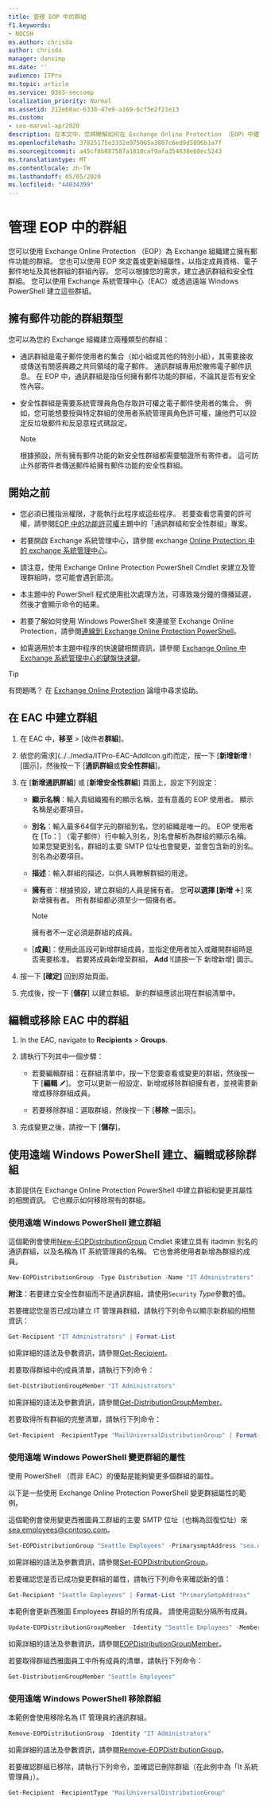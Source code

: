 ```yaml
---
title: 管理 EOP 中的群組
f1.keywords:
- NOCSH
ms.author: chrisda
author: chrisda
manager: dansimp
ms.date: ''
audience: ITPro
ms.topic: article
ms.service: O365-seccomp
localization_priority: Normal
ms.assetid: 212e68ac-6330-47e9-a169-6cf5e2f21e13
ms.custom:
- seo-marvel-apr2020
description: 在本文中，您將瞭解如何在 Exchange Online Protection （EOP）中建立及管理 Exchange 組織的擁有郵件功能的群組。
ms.openlocfilehash: 37825175e3332e975065a3807c6ed9d5096b1a7f
ms.sourcegitcommit: a45cf8b887587a1810caf9afa354638e68ec5243
ms.translationtype: MT
ms.contentlocale: zh-TW
ms.lasthandoff: 05/05/2020
ms.locfileid: "44034399"
---
```

# <a name="manage-groups-in-eop"></a>管理 EOP 中的群組

 您可以使用 Exchange Online Protection （EOP）為 Exchange 組織建立擁有郵件功能的群組。 您也可以使用 EOP 來定義或更新組屬性，以指定成員資格、電子郵件地址及其他群組的群組內容。 您可以根據您的需求，建立通訊群組和安全性群組。 您可以使用 Exchange 系統管理中心（EAC）或透過遠端 Windows PowerShell 建立這些群組。

## <a name="types-of-mail-enabled-groups"></a>擁有郵件功能的群組類型

您可以為您的 Exchange 組織建立兩種類型的群組：

- 通訊群組是電子郵件使用者的集合（如小組或其他的特別小組），其需要接收或傳送有關感興趣之共同領域的電子郵件。 通訊群組專用於散佈電子郵件訊息。 在 EOP 中，通訊群組是指任何擁有郵件功能的群組，不論其是否有安全性內容。

- 安全性群組是需要系統管理員角色存取許可權之電子郵件使用者的集合。 例如，您可能想要授與特定群組的使用者系統管理員角色許可權，讓他們可以設定反垃圾郵件和反惡意程式碼設定。

    > [!NOTE]
    > 根據預設，所有擁有郵件功能的新安全性群組都需要驗證所有寄件者。 這可防止外部寄件者傳送郵件給擁有郵件功能的安全性群組。

## <a name="before-you-begin"></a>開始之前

- 您必須已獲指派權限，才能執行此程序或這些程序。 若要查看您需要的許可權，請參閱[EOP 中的功能許可權](feature-permissions-in-eop.md)主題中的「通訊群組和安全性群組」專案。

- 若要開啟 Exchange 系統管理中心，請參閱 exchange [Online Protection 中的 exchange 系統管理中心](exchange-admin-center-in-exchange-online-protection-eop.md)。

- 請注意，使用 Exchange Online Protection PowerShell Cmdlet 來建立及管理群組時，您可能會遇到節流。

- 本主題中的 PowerShell 程式使用批次處理方法，可導致幾分鐘的傳播延遲，然後才會顯示命令的結果。

- 若要了解如何使用 Windows PowerShell 來連接至 Exchange Online Protection，請參閱[連線到 Exchange Online Protection PowerShell](https://docs.microsoft.com/powershell/exchange/exchange-eop/connect-to-exchange-online-protection-powershell)。

- 如需適用於本主題中程序的快速鍵相關資訊，請參閱 [Exchange Online 中 Exchange 系統管理中心的鍵盤快速鍵](https://docs.microsoft.com/Exchange/accessibility/keyboard-shortcuts-in-admin-center)。

> [!TIP]
> 有問題嗎？ 在 [Exchange Online Protection](https://go.microsoft.com/fwlink/p/?linkId=285351) 論壇中尋求協助。

## <a name="create-a-group-in-the-eac"></a>在 EAC 中建立群組

1. 在 EAC 中，**移至** \> [收件者**群組**]。

2. 依您的需求](../../media/ITPro-EAC-AddIcon.gif)而定，按一下 [**新增新增** ![圖示]，然後按一下 [**通訊群組**或**安全性群組**]。

3. 在 [**新增通訊群組**] 或 [**新增安全性群組**] 頁面上，設定下列設定：

   - **顯示名稱**：輸入貴組織獨有的顯示名稱，並有意義的 EOP 使用者。 顯示名稱是必要項目。

   - **別名**：輸入最多64個字元的群組別名，您的組織是唯一的。 EOP 使用者在 [To：] （電子郵件）行中輸入別名，別名會解析為群組的顯示名稱。 如果您變更別名，群組的主要 SMTP 位址也會變更，並會包含新的別名。 別名為必要項目。

   - **描述**：輸入群組的描述，以供人員瞭解群組的用途。

   - **擁有**者：根據預設，建立群組的人員是擁有者。 您**可以選擇 [新增** ![加入圖示](../../media/ITPro-EAC-AddIcon.gif)] 來新增擁有者。 所有群組都必須至少一個擁有者。

     > [!NOTE]
     > 擁有者不一定必須是群組的成員。

   - [**成員**]：使用此區段可新增群組成員，並指定使用者加入或離開群組時是否需要核准。 若要將成員新增至群組， **Add** ![請按一下 [](../../media/ITPro-EAC-AddIcon.gif)新增新增] 圖示。

4. 按一下 **[確定]** 回到原始頁面。

5. 完成後，按一下 [**儲存**] 以建立群組。 新的群組應該出現在群組清單中。

## <a name="edit-or-remove-a-group-in-the-eac"></a>編輯或移除 EAC 中的群組

1. In the EAC, navigate to **Recipients** \> **Groups**.

2. 請執行下列其中一個步驟：

   - 若要編輯群組：在群組清單中，按一下您要查看或變更的群組，然後按一下 [**編輯** ![編輯圖示](../../media/ITPro-EAC-EditIcon.gif)]。 您可以更新一般設定、新增或移除群組擁有者，並視需要新增或移除群組成員。

   - 若要移除群組：選取群組，然後按一下 [**移除** ![移除](../../media/ITPro-EAC-RemoveIcon.gif)圖示]。

3. 完成變更之後，請按一下 [**儲存**]。

## <a name="create-edit-or-remove-a-group-using-remote-windows-powershell"></a>使用遠端 Windows PowerShell 建立、編輯或移除群組

本節提供在 Exchange Online Protection PowerShell 中建立群組和變更其屬性的相關資訊。 它也顯示如何移除現有的群組。

### <a name="create-a-group-using-remote-windows-powershell"></a>使用遠端 Windows PowerShell 建立群組

這個範例會使用[New-EOPDistributionGroup](https://docs.microsoft.com/powershell/module/exchange/users-and-groups/New-EOPDistributionGroup) Cmdlet 來建立具有 itadmin 別名的通訊群組，以及名稱為 IT 系統管理員的名稱。 它也會將使用者新增為群組的成員。

```PowerShell
New-EOPDistributionGroup -Type Distribution -Name "IT Administrators" -Alias itadmin -Members @("Member1","Member2","Member3") -ManagedBy Member1
```

**附注**：若要建立安全性群組而不是通訊群組，請使用`Security` *Type*參數的值。

若要確認您是否已成功建立 IT 管理員群組，請執行下列命令以顯示新群組的相關資訊：

```PowerShell
Get-Recipient "IT Administrators" | Format-List
```

如需詳細的語法及參數資訊，請參閱[Get-Recipient](https://docs.microsoft.com/powershell/module/exchange/users-and-groups/Get-Recipient)。

若要取得群組中的成員清單，請執行下列命令：

```PowerShell
Get-DistributionGroupMember "IT Administrators"
```

如需詳細的語法及參數資訊，請參閱[Get-DistributionGroupMember](https://docs.microsoft.com/powershell/module/exchange/users-and-groups/get-distributiongroupmember)。

若要取得所有群組的完整清單，請執行下列命令：

```PowerShell
Get-Recipient -RecipientType "MailUniversalDistributionGroup" | Format-Table | more
```

### <a name="change-the-properties-of-a-group-using-remote-windows-powershell"></a>使用遠端 Windows PowerShell 變更群組的屬性

使用 PowerShell （而非 EAC）的優點是能夠變更多個群組的屬性。

以下是一些使用 Exchange Online Protection PowerShell 變更群組屬性的範例。

這個範例會使用變更西雅圖員工群組的主要 SMTP 位址（也稱為回復位址）來 sea.employees@contoso.com。

```PowerShell
Set-EOPDistributionGroup "Seattle Employees" -PrimarysmptAddress "sea.employees@contoso.com"
```

如需詳細的語法及參數資訊，請參閱[Set-EOPDistributionGroup](https://docs.microsoft.com/powershell/module/exchange/users-and-groups/set-eopdistributiongroup)。

若要確認您是否已成功變更群組的屬性，請執行下列命令來確認新的值：

```PowerShell
Get-Recipient "Seattle Employees" | Format-List "PrimarySmtpAddress"
```

本範例會更新西雅圖 Employees 群組的所有成員。 請使用逗點分隔所有成員。

```PowerShell
Update-EOPDistributionGroupMember -Identity "Seattle Employees" -Members @("Member1","Member2","Member3","Member4","Member5")
```

如需詳細的語法及參數資訊，請參閱[EOPDistributionGroupMember](https://docs.microsoft.com/powershell/module/exchange/users-and-groups/update-eopdistributiongroupmember)。

若要取得群組西雅圖員工中所有成員的清單，請執行下列命令：

```PowerShell
Get-DistributionGroupMember "Seattle Employees"
```

### <a name="remove-a-group-using-remote-windows-powershell"></a>使用遠端 Windows PowerShell 移除群組

本範例會使用移除名為 IT 管理員的通訊群組。

```PowerShell
Remove-EOPDistributionGroup -Identity "IT Administrators"
```

如需詳細的語法及參數資訊，請參閱[Remove-EOPDistributionGroup](https://docs.microsoft.com/powershell/module/exchange/users-and-groups/remove-eopdistributiongroup)。

若要確認群組已移除，請執行下列命令，並確認已刪除群組（在此例中為「It 系統管理員」）。

```PowerShell
Get-Recipient -RecipientType "MailUniversalDistributionGroup"
```
